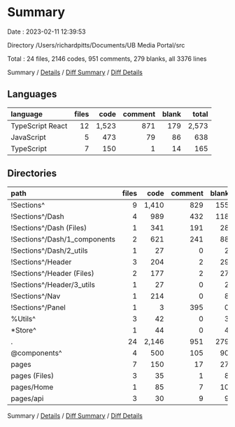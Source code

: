 # Summary

Date : 2023-02-11 12:39:53

Directory /Users/richardpitts/Documents/UB Media Portal/src

Total : 24 files,  2146 codes, 951 comments, 279 blanks, all 3376 lines

Summary / [Details](details.md) / [Diff Summary](diff.md) / [Diff Details](diff-details.md)

## Languages
| language | files | code | comment | blank | total |
| :--- | ---: | ---: | ---: | ---: | ---: |
| TypeScript React | 12 | 1,523 | 871 | 179 | 2,573 |
| JavaScript | 5 | 473 | 79 | 86 | 638 |
| TypeScript | 7 | 150 | 1 | 14 | 165 |

## Directories
| path | files | code | comment | blank | total |
| :--- | ---: | ---: | ---: | ---: | ---: |
| !Sections^ | 9 | 1,410 | 829 | 155 | 2,394 |
| !Sections^/Dash | 4 | 989 | 432 | 118 | 1,539 |
| !Sections^/Dash (Files) | 1 | 341 | 191 | 28 | 560 |
| !Sections^/Dash/1_components | 2 | 621 | 241 | 88 | 950 |
| !Sections^/Dash/2_utils | 1 | 27 | 0 | 2 | 29 |
| !Sections^/Header | 3 | 204 | 2 | 29 | 235 |
| !Sections^/Header (Files) | 2 | 177 | 2 | 27 | 206 |
| !Sections^/Header/3_utils | 1 | 27 | 0 | 2 | 29 |
| !Sections^/Nav | 1 | 214 | 0 | 8 | 222 |
| !Sections^/Panel | 1 | 3 | 395 | 0 | 398 |
| %Utils^ | 3 | 42 | 0 | 3 | 45 |
| *Store^ | 1 | 44 | 0 | 4 | 48 |
| . | 24 | 2,146 | 951 | 279 | 3,376 |
| @components^ | 4 | 500 | 105 | 90 | 695 |
| pages | 7 | 150 | 17 | 27 | 194 |
| pages (Files) | 3 | 35 | 1 | 8 | 44 |
| pages/Home | 1 | 85 | 7 | 10 | 102 |
| pages/api | 3 | 30 | 9 | 9 | 48 |

Summary / [Details](details.md) / [Diff Summary](diff.md) / [Diff Details](diff-details.md)